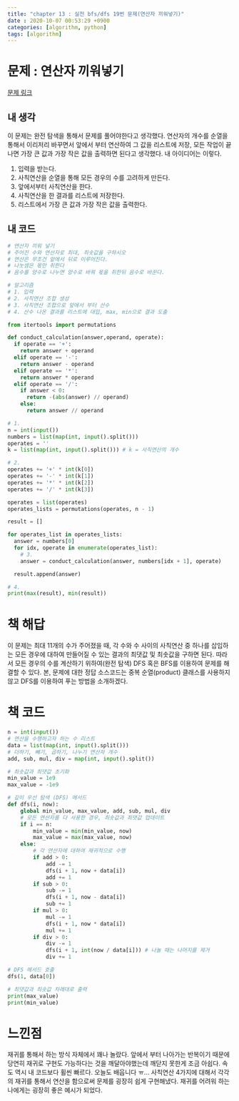 ```yaml
---
title: "chapter 13 : 실전 bfs/dfs 19번 문제(연산자 끼워넣기)"
date : 2020-10-07 00:53:29 +0900
categories: [algorithm, python]
tags: [algorithm]
---
```

# 문제 : 연산자 끼워넣기
[문제 링크](https://www.acmicpc.net/problem/14888)
## 내 생각
이 문제는 완전 탐색을 통해서 문제를 풀어야한다고 생각했다. 연산자의 개수를 순열을 통해서 이리저리 바꾸면서 앞에서 부터 연산하여 그 값을 리스트에 저장, 모든 작업이 끝나면 가장 큰 값과 가장 작은 값을 출력하면 된다고 생각했다.
내 아이디어는 이렇다.
1. 입력을 받는다.
2. 사칙연산을 순열을 통해 모든 경우의 수를 고려하게 만든다.
3. 앞에서부터 사칙연산을 한다.
4. 사칙연산을 한 결과를 리스트에 저장한다.
5. 리스트에서 가장 큰 값과 가장 작은 값을 출력한다.

## 내 코드
```python
# 연산자 끼워 넣기
# 주어진 수와 연산자로 최대, 최솟값을 구하시오
# 연산은 무조건 앞에서 뒤로 이루어진다.
# 나눗셈은 몫만 취한다
# 음수를 양수로 나누면 양수로 바꿔 몫을 취한뒤 음수로 바꾼다.

# 알고리즘
# 1. 입력
# 2. 사칙연산 조합 생성
# 3. 사칙연산 조합으로 앞에서 부터 산수
# 4. 산수 나온 결과를 리스트에 대입, max, min으로 결과 도출

from itertools import permutations

def conduct_calculation(answer,operand, operate):
  if operate == '+':
    return answer + operand
  elif operate == '-':
    return answer - operand
  elif operate == '*':
    return answer * operand
  elif operate == '/':
    if answer < 0:
      return -(abs(answer) // operand)
    else:
      return answer // operand

# 1.
n = int(input())
numbers = list(map(int, input().split()))
operates = ''
k = list(map(int, input().split())) # k = 사칙연산의 개수

# 2.
operates += '+' * int(k[0])
operates += '-' * int(k[1])
operates += '*' * int(k[2])
operates += '/' * int(k[3])

operates = list(operates)
operates_lists = permutations(operates, n - 1)

result = []

for operates_list in operates_lists:
  answer = numbers[0]
  for idx, operate in enumerate(operates_list):
    # 3.
    answer = conduct_calculation(answer, numbers[idx + 1], operate)

  result.append(answer)

# 4.
print(max(result), min(result))
```
# 책 해답
이 문제는 최대 11개의 수가 주어졌을 때, 각 수와 수 사이의 사칙연산 중 하나를 삽입하는 모든 경우에 대하여 만들어질 수 있는 결과의 최댓값 및 최솟값을 구하면 된다. 따라서 모든 경우의 수를 계산하기 위하여(완전 탐색) DFS 혹은 BFS를 이용하여 문제를 해결할 수 있다.
본, 문제에 대한 정답 소스코드는 중복 순열(product) 클래스를 사용하지 않고 DFS를 이용하여 푸는 방법을 소개하겠다.

# 책 코드
```python
n = int(input())
# 연산을 수행하고자 하는 수 리스트
data = list(map(int, input().split()))
# 더하기, 빼기, 곱하기, 나누기 연산자 개수
add, sub, mul, div = map(int, input().split())

# 최솟값과 최댓값 초기화
min_value = 1e9
max_value = -1e9

# 깊이 우선 탐색 (DFS) 메서드
def dfs(i, now):
    global min_value, max_value, add, sub, mul, div
    # 모든 연산자를 다 사용한 경우, 최솟값과 최댓값 업데이트
    if i == n:
        min_value = min(min_value, now)
        max_value = max(max_value, now)
    else:
        # 각 연산자에 대하여 재귀적으로 수행
        if add > 0:
            add -= 1
            dfs(i + 1, now + data[i])
            add += 1
        if sub > 0:
            sub -= 1
            dfs(i + 1, now - data[i])
            sub += 1
        if mul > 0:
            mul -= 1
            dfs(i + 1, now * data[i])
            mul += 1
        if div > 0:
            div -= 1
            dfs(i + 1, int(now / data[i])) # 나눌 때는 나머지를 제거
            div += 1

# DFS 메서드 호출
dfs(1, data[0])

# 최댓값과 최솟값 차례대로 출력
print(max_value)
print(min_value)
```
# 느낀점
재귀를 통해서 하는 방식 자체에서 꽤나 놀랐다. 앞에서 부터 나아가는 반복이기 때문에 당연히 재귀로 구현도 가능하다는 것을 깨달아야했는데 깨닫지 못한게 조금 아쉽다. 속도 역시 내 코드보다 휠씬 빠르다. 오늘도 배웁니다 ㅠ... 사칙연산 4가지에 대해서 각각의 재귀를 통해서 연산을 함으로써 문제를 굉장히 쉽게 구현해냈다. 재귀를 어려워 하는 나에게는 굉장히 좋은 예시가 되었다.
